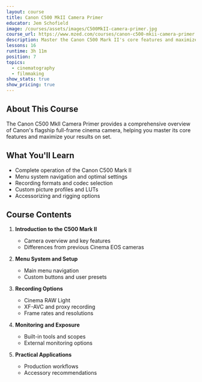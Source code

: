 ```yaml
---
layout: course
title: Canon C500 MkII Camera Primer
educator: Jem Schofield
image: /courses/assets/images/C500MkII-camera-primer.jpg
course_url: https://www.mzed.com/courses/canon-c500-mkii-camera-primer
description: Master the Canon C500 Mark II's core features and maximize your results on set with this comprehensive primer on the full-frame cinema camera.
lessons: 16
runtime: 3h 11m
position: 7
topics:
  - cinematography
  - filmmaking
show_stats: true
show_pricing: true
---
```


## About This Course

The Canon C500 MkII Camera Primer provides a comprehensive overview of Canon's flagship full-frame cinema camera, helping you master its core features and maximize your results on set.

## What You'll Learn

- Complete operation of the Canon C500 Mark II
- Menu system navigation and optimal settings
- Recording formats and codec selection
- Custom picture profiles and LUTs
- Accessorizing and rigging options

## Course Contents

1. **Introduction to the C500 Mark II**
   - Camera overview and key features
   - Differences from previous Cinema EOS cameras
   
2. **Menu System and Setup**
   - Main menu navigation
   - Custom buttons and user presets
   
3. **Recording Options**
   - Cinema RAW Light
   - XF-AVC and proxy recording
   - Frame rates and resolutions
   
4. **Monitoring and Exposure**
   - Built-in tools and scopes
   - External monitoring options
   
5. **Practical Applications**
   - Production workflows
   - Accessory recommendations

<!-- Additional content for the individual course page can go here --> 